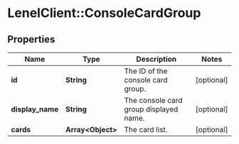 # LenelClient::ConsoleCardGroup

## Properties
Name | Type | Description | Notes
------------ | ------------- | ------------- | -------------
**id** | **String** | The ID of the console card group. | [optional] 
**display_name** | **String** | The console card group displayed name. | [optional] 
**cards** | **Array&lt;Object&gt;** | The card list. | [optional] 



